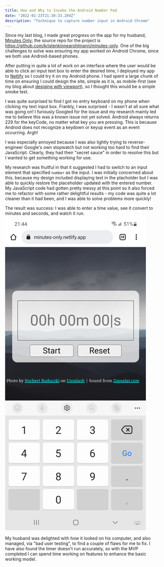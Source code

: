 ```yaml
---
title: How and Why to Invoke the Android Number Pad
date: "2022-01-23T21:30:33.284Z"
description: "Technique to capture number input in Android Chrome"
---
```


Since my last blog, I made great progress on the app for my husband, [Minutes Only](https://minutes-only.netlify.app/); the source repo for the project is <https://github.com/kristenkinnearohlmann/minutes-only>. One of the big challenges to solve was ensuring my app worked on Android Chrome, since we both use Android-based phones.

After putting in quite a lot of work on an interface where the user would be able to click an input text box to enter the desired time, I deployed my app to [Netlify](https://www.netlify.com/) so I could try it on my Android phone. I had spent a large chunk of time on ensuring I could design the site, simple as it is, as mobile-first (see my blog about [desiging with viewport](https://kristenkinnearohlmann.dev/designing-with-viewport/)), so I thought this would be a simple smoke test.

I was quite surprised to find I got no entry keyboard on my phone when clicking my text input box. Frankly, I was surprised - I wasn't at all sure what was going on! I furiously Googled for the issue and my research mainly led me to believe this was a known issue not yet solved. Android always returns 229 for the keyCode, no matter what key you are pressing. This is because Android does not recognize a keydown or keyup event as an event occurring. Argh!

I was especially annoyed because I was also lightly trying to reverse-engineer Google's own stopwatch but not working too hard to find their JavaScript. Clearly, they had their "secret sauce" in order to resolve this but I wanted to get something working for use.

My research was fruitful in that it suggested I had to switch to an input element that specified `number` as the input. I was initially concerned about this, because my design included displaying text in the placholder but I was able to quickly restore the placeholder updated with the entered number. My JavaScript code had gotten pretty messy at this point so it also forced me to refactor with some rather delightful results - my code was quite a lot cleaner than it had been, and I was able to solve problems more quickly!

The result was success: I was able to enter a time value, see it convert to minutes and seconds, and watch it run.
![Screen shot of Minutes Only timer on Android Chrome](chrome-android-number-pad.jpg)

My husband was delighted with how it looked on his computer, and also managed, via "bad user testing", to find a couple of flaws for me to fix. I have also found the timer doesn't run accurately, so with the MVP completed I can spend time working on features to enhance the basic working model.
